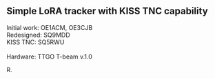 <h2>Simple LoRA tracker with KISS TNC capability</h2>

Initial work: OE1ACM, OE3CJB<br>
Redesigned: SQ9MDD<br>
KISS TNC: SQ5RWU<br><br>
Hardware: TTGO T-beam v.1.0

R.
